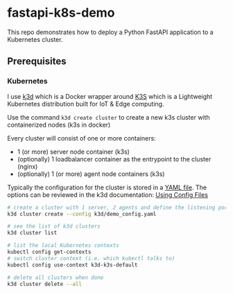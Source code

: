 # fastapi-k8s-demo
This repo demonstrates how to deploy a Python FastAPI application to a Kubernetes cluster.

## Prerequisites

### Kubernetes
I use [k3d](https://k3d.io/) which is a Docker wrapper around [K3S](https://k3s.io/) which is a Lightweight Kubernetes distribution built for IoT & Edge computing.

Use the command `k3d create cluster` to create a new k3s cluster with containerized nodes (k3s in docker)

Every cluster will consist of one or more containers:
 * 1 (or more) server node container (k3s)
 * (optionally) 1 loadbalancer container as the entrypoint to the cluster (nginx)
 * (optionally) 1 (or more) agent node containers (k3s)

Typically the configuration for the cluster is stored in a [YAML file](k3d/demo_config.yaml). The options can be reviewed in the k3d documentation: [Using Config Files](https://k3d.io/v5.6.0/usage/configfile/)

```bash
# create a cluster with 1 server, 2 agents and define the listening ports of your Traefik instance
k3d cluster create --config k3d/demo_config.yaml

# see the list of k3d clusters
k3d cluster list

# list the local Kubernetes contexts
kubectl config get-contexts
# switch cluster context (i.e. which kubectl talks to)
kubectl config use-context k3d-k3s-default

# delete all clusters when done
k3d cluster delete --all
```

